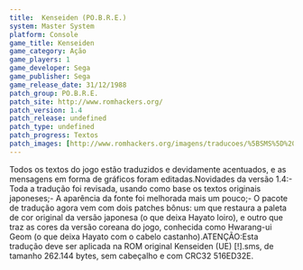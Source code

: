 ```yaml
---
title:  Kenseiden (PO.B.R.E.)
system: Master System
platform: Console
game_title: Kenseiden
game_category: Ação
game_players: 1
game_developer: Sega
game_publisher: Sega
game_release_date: 31/12/1988
patch_group: PO.B.R.E.
patch_site: http://www.romhackers.org/
patch_version: 1.4
patch_release: undefined
patch_type: undefined
patch_progress: Textos
patch_images: [http://www.romhackers.org/imagens/traducoes/%5BSMS%5D%20Kenseiden%20-%20POBRE%20-%201.png,http://www.romhackers.org/imagens/traducoes/%5BSMS%5D%20Kenseiden%20-%20POBRE%20-%202.png,http://www.romhackers.org/imagens/traducoes/%5BSMS%5D%20Kenseiden%20-%20POBRE%20-%203.png]
---
```

Todos os textos do jogo estão traduzidos e devidamente acentuados, e as mensagens em forma de gráficos foram editadas.Novidades da versão 1.4:- Toda a tradução foi revisada, usando como base os textos originais japoneses;- A aparência da fonte foi melhorada mais um pouco;- O pacote de tradução agora vem com dois patches bônus: um que restaura a paleta de cor original da versão japonesa (o que deixa Hayato loiro), e outro que traz as cores da versão coreana do jogo, conhecida como Hwarang-ui Geom (o que deixa Hayato com o cabelo castanho).ATENÇÃO:Esta tradução deve ser aplicada na ROM original Kenseiden (UE) [!].sms, de tamanho 262.144 bytes, sem cabeçalho e com CRC32 516ED32E.